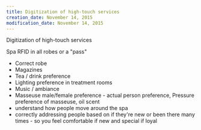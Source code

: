 ```yaml
---
title: Digitization of high-touch services
creation_date: November 14, 2015
modification_date: November 14, 2015
---
```



Digitization of high-touch services

Spa
RFID in all robes or a "pass"

- Correct robe 
- Magazines
- Tea / drink preference 
- Lighting preference in treatment rooms
- Music / ambiance 
- Masseuse male/female preference - actual person preference, Pressure preference of masseuse, oil scent 
- understand how people move around the spa 
- correctly addressing people based on if they're new or been there many times - so you feel comfortable if new and special if loyal

 
